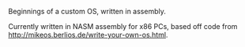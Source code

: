 Beginnings of a custom OS, written in assembly.

Currently written in NASM assembly for x86 PCs, based off code from http://mikeos.berlios.de/write-your-own-os.html.
